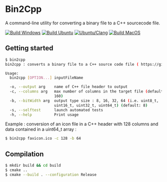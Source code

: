 # Bin2Cpp

A command-line utility for converting a binary file to a C++ sourcecode file.


[![Build Windows](https://github.com/ambroise-leclerc/Bin2Cpp/actions/workflows/BuildWindows.yml/badge.svg)](https://github.com/ambroise-leclerc/Bin2Cpp/actions/workflows/BuildWindows.yml)
[![Build Ubuntu](https://github.com/ambroise-leclerc/Bin2Cpp/actions/workflows/BuildLinux.yml/badge.svg)](https://github.com/ambroise-leclerc/Bin2Cpp/actions/workflows/BuildLinux.yml)
[![Ubuntu/Clang](https://github.com/ambroise-leclerc/Bin2Cpp/actions/workflows/BuildLinuxClang.yml/badge.svg)](https://github.com/ambroise-leclerc/Bin2Cpp/actions/workflows/BuildLinuxClang.yml)
[![Build MacOS](https://github.com/ambroise-leclerc/Bin2Cpp/actions/workflows/BuildMacOS.yml/badge.svg)](https://github.com/ambroise-leclerc/Bin2Cpp/actions/workflows/BuildMacOS.yml)


## Getting started
```bash
$ bin2cpp
bin2cpp : converts a binary file to a C++ source code file ( https://github.com/ambroise-leclerc/Bin2Cpp )

Usage:
  bin2cpp [OPTION...] inputFileName

  -o, --output arg    name of C++ file header to output
  -c, --columns arg   max number of columns in the target file (default:
                      160)
  -b, --bitWidth arg  output type size : 8, 16, 32, 64 (i.e. uint8_t,
                      uint16_t, uint32_t, uint64_t) (default: 8)
  -s, --selftest      launch automated tests
  -h, --help          Print usage
```

Example : conversion of an icon file in a C++ header with 128 columns and data contained in a uint64_t array :
```bash
$ bin2cpp favicon.ico -c 128 -b 64
```



## Compilation
```bash
$ mkdir build && cd build
$ cmake ..
$ cmake --build . --configuration Release
```
